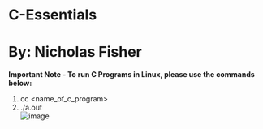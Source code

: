 # C-Essentials <br />
# By: Nicholas Fisher <br />
**Important Note - To run C Programs in Linux, please use the commands below:** <br />
1. cc <name_of_c_program> <br/>
2. ./a.out <br/>
![image](https://github.com/FishyStix12/C-Essentials/assets/102126354/5030b9eb-9125-438a-93c4-defd29ad66f1) <br />

